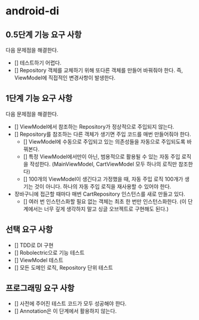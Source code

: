# android-di

## 0.5단계 기능 요구 사항 

다음 문제점을 해결한다.
- [] 테스트하기 어렵다.
- [] Repository 객체를 교체하기 위해 또다른 객체를 만들어 바꿔줘야 한다. 즉, ViewModel에 직접적인 변경사항이 발생한다.

## 1단계 기능 요구 사항

다음 문제점을 해결한다.
- [] ViewModel에서 참조하는 Repository가 정상적으로 주입되지 않는다.
- [] Repository를 참조하는 다른 객체가 생기면 주입 코드를 매번 만들어줘야 한다.
  - [] ViewModel에 수동으로 주입되고 있는 의존성들을 자동으로 주입되도록 바꿔본다.
  - [] 특정 ViewModel에서만이 아닌, 범용적으로 활용될 수 있는 자동 주입 로직을 작성한다. (MainViewModel, CartViewModel 모두 하나의 로직만 참조한다)
  - [] 100개의 ViewModel이 생긴다고 가정했을 때, 자동 주입 로직 100개가 생기는 것이 아니다. 하나의 자동 주입 로직을 재사용할 수 있어야 한다.
- 장바구니에 접근할 때마다 매번 CartRepository 인스턴스를 새로 만들고 있다.
  - [] 여러 번 인스턴스화할 필요 없는 객체는 최초 한 번만 인스턴스화한다. (이 단계에서는 너무 깊게 생각하지 말고 싱글 오브젝트로 구현해도 된다.)

## 선택 요구 사항

- [] TDD로 DI 구현
- [] Robolectric으로 기능 테스트
- [] ViewModel 테스트
- [] 모든 도메인 로직, Repository 단위 테스트

## 프로그래밍 요구 사항
- [] 사전에 주어진 테스트 코드가 모두 성공해야 한다.
- [] Annotation은 이 단계에서 활용하지 않는다.
